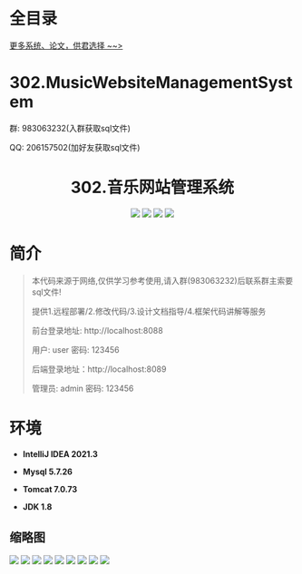 # 全目录

[更多系统、论文，供君选择 ~~>](https://www.bitwise.net.cn)

# 302.MusicWebsiteManagementSystem

<p>群: 983063232(入群获取sql文件)</p>
<p>QQ: 206157502(加好友获取sql文件)</p>

<p><h1 align="center">302.音乐网站管理系统</h1></p>


<p align="center">
	<img src="https://img.shields.io/badge/jdk-1.8-orange.svg"/>
    <img src="https://img.shields.io/badge/springboot-5.x-lightgrey.svg"/>
    <img src="https://img.shields.io/badge/vue-3.x-blue.svg"/>
    <img src="https://img.shields.io/badge/mybatis-5.x-yellow.svg"/>
</p>

# 简介

> 本代码来源于网络,仅供学习参考使用,请入群(983063232)后联系群主索要sql文件!
>
> 提供1.远程部署/2.修改代码/3.设计文档指导/4.框架代码讲解等服务
>
> 前台登录地址: http://localhost:8088
>
> 用户: user 密码: 123456
>
> 后端登录地址：http://localhost:8089
>
> 管理员: admin   密码: 123456
>

# 环境

- <b>IntelliJ IDEA 2021.3</b>

- <b>Mysql 5.7.26</b>

- <b>Tomcat 7.0.73</b>

- <b>JDK 1.8</b>




## 缩略图

![](https://bitwise.oss-cn-heyuan.aliyuncs.com/2024/9/10/4be3a98a-08d3-4369-8991-b3e48b3338ab.png)
![](https://bitwise.oss-cn-heyuan.aliyuncs.com/2024/9/10/11d5c452-fd44-47ea-bec5-a3528da03e4e.png)
![](https://bitwise.oss-cn-heyuan.aliyuncs.com/2024/9/10/bd98c830-b56b-42a5-a342-e54ce99b5824.png)
![](https://bitwise.oss-cn-heyuan.aliyuncs.com/2024/9/10/0025eaa9-986f-4348-ab96-f5f295f1832f.png)
![](https://bitwise.oss-cn-heyuan.aliyuncs.com/2024/9/10/354d378a-87c8-45a4-93b3-35492c196a32.png)
![](https://bitwise.oss-cn-heyuan.aliyuncs.com/2024/9/10/464ed732-a3cc-4240-9e1d-f235d05d101e.png)
![](https://bitwise.oss-cn-heyuan.aliyuncs.com/2024/9/10/f303a4e9-865d-431b-9936-fb92c501a9f9.png)
![](https://bitwise.oss-cn-heyuan.aliyuncs.com/2024/9/10/96f04ac5-d642-4d73-a8c7-8564672579c2.png)
![](https://bitwise.oss-cn-heyuan.aliyuncs.com/2024/9/10/6eeb14c8-37c3-4c2f-a8fe-fb6840b6a6bc.png)






